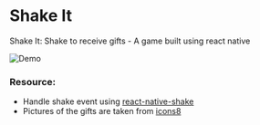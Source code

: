 # Shake It
Shake It: Shake to receive gifts - A game built using react native

![Demo](https://media.giphy.com/media/0IaEZTYpq1H74sOYxi/giphy.gif)

### Resource:
- Handle shake event using [react-native-shake](https://www.npmjs.com/package/react-native-shake)
- Pictures of the gifts are taken from [icons8](https://icons8.com/)
